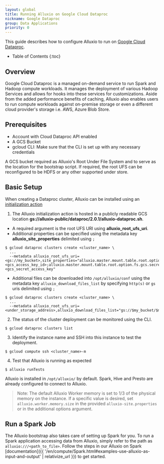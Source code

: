 ```yaml
---
layout: global
title: Running Alluxio on Google Cloud Dataproc
nickname: Google Dataproc
group: Data Applications
priority: 0
---
```


This guide describes how to configure Alluxio to run on [Google Cloud Dataproc](https://cloud.google.com/dataproc).

* Table of Contents
{:toc}

## Overview

Google Cloud Dataproc is a managed on-demand service to run Spark and Hadoop compute workloads.
It manages the deployment of various Hadoop Services and allows for hooks into these services for
customizations.
Aside from the added performance benefits of caching, Alluxio also enables users to run compute 
workloads against on-premise storage or even a different cloud provider's storage i.e. AWS, Azure
Blob Store.

## Prerequisites

* Account with Cloud Dataproc API enabled
* A GCS Bucket
* gcloud CLI: Make sure that the CLI is set up with any necessary credentials

A GCS bucket required as Alluxio's Root Under File System and to serve as the location for the
bootstrap script.
If required, the root UFS can be reconfigured to be HDFS or any other supported under store.

## Basic Setup

When creating a Dataproc cluster, Alluxio can be installed using an
[initialization action](https://cloud.google.com/dataproc/docs/concepts/configuring-clusters/init-actions)

1. The Alluxio initialization action is hosted in a publicly readable
GCS location **gs://alluxio-public/dataproc/2.0.1/alluxio-dataproc.sh**.
* A required argument is the root UFS URI using **alluxio_root_ufs_uri**.
* Additional properties can be specified using the metadata key **alluxio_site_properties** delimited
using `;`
```console
$ gcloud dataproc clusters create <cluster_name> \
  ...
  --metadata alluxio_root_ufs_uri=<gs://my_bucket>,site_properties="alluxio.master.mount.table.root.option.fs.gcs.accessKeyId=<gcs_access_key_id>;alluxio.master.mount.table.root.option.fs.gcs.secretAccessKey=<gcs_secret_access_key"
```
* Additional files can be downloaded into `/opt/alluxio/conf` using the metadata key `alluxio_download_files_list` by specifying `http(s)` or `gs` uris delimited using `;`
```console
$ gcloud dataproc clusters create <cluster_name> \
  ...
  --metadata alluxio_root_ufs_uri=<under_storage_address>,alluxio_download_files_list="gs://$my_bucket/$my_file;https://$server/$file"
```
2. The status of the cluster deployment can be monitored using the CLI.
```console
$ gcloud dataproc clusters list
```
3. Identify the instance name and SSH into this instance to test the deployment.
```console
$ gcloud compute ssh <cluster_name>-m 
```
4. Test that Alluxio is running as expected
```console
$ alluxio runTests
```

Alluxio is installed in `/opt/alluxio/` by default.
Spark, Hive and Presto are already configured to connect to Alluxio.

> Note: The default Alluxio Worker memory is set to 1/3 of the physical memory on the instance.
If a specific value is desired, set `alluxio.worker.memory.size` in the provided
`alluxio-site.properties` or in the additional options argument.

## Run a Spark Job

The Alluxio bootstrap also takes care of setting up Spark for you.
To run a Spark application accessing data from Alluxio, simply refer to the path as
`alluxio:///<path_to_file>`.
Follow the steps in our Alluxio on Spark
[documentation]({{ '/en/compute/Spark.html#examples-use-alluxio-as-input-and-output' | relativize_url }})
to get started.
